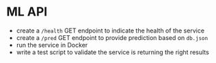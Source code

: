 # ML API
- create a `/health` GET endpoint to indicate the health of the service
- create a `/pred` GET endpoint to provide prediction based on `db.json`
- run the service in Docker
- write a test script to validate the service is returning the right results
